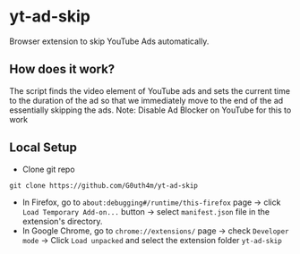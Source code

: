 # yt-ad-skip
Browser extension to skip YouTube Ads automatically.

## How does it work?
The script finds the video element of YouTube ads and sets the current time to the duration of the ad so that we immediately move to the end of the ad essentially skipping the ads.
Note: Disable Ad Blocker on YouTube for this to work

## Local Setup

- Clone git repo
```
git clone https://github.com/G0uth4m/yt-ad-skip
```

- In Firefox, go to `about:debugging#/runtime/this-firefox` page -> click `Load Temporary Add-on...` button -> select `manifest.json` file in the extension's directory.
- In Google Chrome, go to `chrome://extensions/` page -> check `Developer mode` -> Click `Load unpacked` and select the extension folder `yt-ad-skip`
